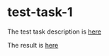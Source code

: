 # test-task-1
The test task description is [here](https://docviewer.yandex.ru/view/689158769/?*=pog%2BF5gzjtG96vgwKMvENmcp7w17InVybCI6InlhLWRpc2stcHVibGljOi8vRndSY1RIcTJRT2Q2bG1ZaVV6STRGdjVQditPdFpuVWkxT2R2eUk2ZXVrOVMrUHg4MjhHNURScFNCOEcvT01vVHEvSjZicG1SeU9Kb25UM1ZvWG5EYWc9PSIsInRpdGxlIjoi0KLQtdGB0YLQvtCy0L7QtV%2FQt9Cw0LTQsNC90LjQtS5wZGYiLCJub2lmcmFtZSI6ZmFsc2UsInVpZCI6IjY4OTE1ODc2OSIsInRzIjoxNTc2MTMzMTQ4MjM2LCJ5dSI6IjM4MjYyMDU0OTE1NDY2MDYyOTAifQ%3D%3D)

The  result is [here](http://test-task1_nikiforov.surge.sh/)
